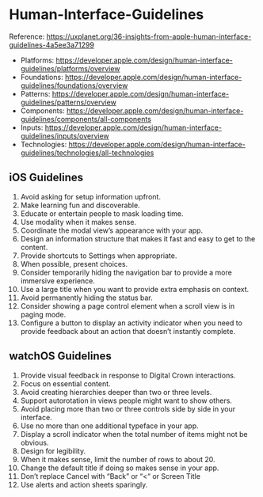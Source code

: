# Human-Interface-Guidelines
Reference: https://uxplanet.org/36-insights-from-apple-human-interface-guidelines-4a5ee3a71299

* Platforms: https://developer.apple.com/design/human-interface-guidelines/platforms/overview
* Foundations: https://developer.apple.com/design/human-interface-guidelines/foundations/overview
* Patterns: https://developer.apple.com/design/human-interface-guidelines/patterns/overview
* Components: https://developer.apple.com/design/human-interface-guidelines/components/all-components
* Inputs: https://developer.apple.com/design/human-interface-guidelines/inputs/overview
* Technologies: https://developer.apple.com/design/human-interface-guidelines/technologies/all-technologies

## iOS Guidelines
1. Avoid asking for setup information upfront.
2. Make learning fun and discoverable.
4. Educate or entertain people to mask loading time.
5. Use modality when it makes sense.
6. Coordinate the modal view’s appearance with your app.
7. Design an information structure that makes it fast and easy to get to the content.
8. Provide shortcuts to Settings when appropriate.
9. When possible, present choices.
10. Consider temporarily hiding the navigation bar to provide a more immersive experience.
11. Use a large title when you want to provide extra emphasis on context.
12. Avoid permanently hiding the status bar.
13. Consider showing a page control element when a scroll view is in paging mode.
14. Configure a button to display an activity indicator when you need to provide feedback about an action that doesn’t instantly complete.


## watchOS Guidelines
1. Provide visual feedback in response to Digital Crown interactions.
2. Focus on essential content.
3. Avoid creating hierarchies deeper than two or three levels.
4. Support autorotation in views people might want to show others.
5. Avoid placing more than two or three controls side by side in your interface.
6. Use no more than one additional typeface in your app.
7. Display a scroll indicator when the total number of items might not be obvious.
8. Design for legibility.
9. When it makes sense, limit the number of rows to about 20.
10. Change the default title if doing so makes sense in your app.
11. Don’t replace Cancel with “Back” or “<“ or Screen Title
12. Use alerts and action sheets sparingly.
